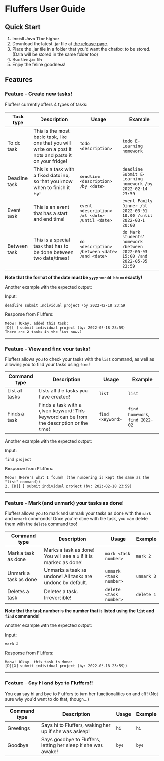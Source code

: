 # Fluffers User Guide

## Quick Start

1. Install Java 11 or higher
2. Download the latest .jar file at [the release page](https://github.com/FestiveCat/ip/releases).
3. Place the .jar file in a folder that you'd want the chatbot to be stored. (Data will be stored in the same folder too)
4. Run the .jar file
5. Enjoy the feline goodness!

## Features 

### Feature - Create new tasks!

Fluffers currently offers 4 types of tasks:

| Task type | Description | Usage | Example |
| --- | --- | --- | --- |
| To do task | This is the most basic task, like one that you will write on a post it note and paste it on your fridge! | `todo <description>` | `todo E-Learning homework` |
| Deadline task | This is a task with a fixed dateline, so that you know when to finish it by! | `deadline <description> /by <date>` | `deadline Submit E-Learning homework /by 2022-02-14 23:59` |
| Event task | This is an event that has a start and end time! | `event <description> /at <date> /until <date>` | `event Family Dinner /at 2022-03-01 18:00 /until 2022-03-1 20:00` |
| Between task | This is a special task that has to be done between two date/times! | `do <description> /between <date> /and <date>` | `do Mark students' homework /between 2022-05-03 15:00 /and 2022-05-05 23:59` |

**Note that the format of the date must be `yyyy-mm-dd hh:mm` exactly!**

Another example with the expected output:

Input: 

`deadline submit individual project /by 2022-02-18 23:59`

Response from Fluffers:

```
Meow! (Okay, added this task:
[D][ ] submit individual project (by: 2022-02-18 23:59)
There are 2 tasks in the list now.)
```

---

### Feature - View and find your tasks!

Fluffers allows you to check your tasks with the `list` command, as well as allowing you to find your tasks using `find`!

| Command type | Description | Usage | Example |
| --- | --- | --- | --- |
| List all tasks | Lists all the tasks you have created! | `list` | `list` |
| Finds a task | Finds a task with a given keyword! This keyword can be from the description or the time! | `find <keyword>` | `find homework`, `find 2022-02` |

Another example with the expected output:

Input: 

`find project`

Response from Fluffers:

```
Meow! (Here's what I found! (the numbering is kept the same as the "list" command))
2. [D][ ] submit individual project (by: 2022-02-18 23:59)
```

---

### Feature - Mark (and unmark) your tasks as done!

Fluffers allows you to mark and unmark your tasks as done with the `mark` and `unmark` commands! Once you're done with the task, you can delete them with the `delete` command too!

| Command type | Description | Usage | Example |
| --- | --- | --- | --- |
| Mark a task as done | Marks a task as done! You will see a `x` if it is marked as done! | `mark <task number>` | `mark 2` |
| Unmark a task as done | Unmarks a task as undone! All tasks are undone by default. | `unmark <task number>` | `unmark 3` |
| Deletes a task | Deletes a task. Irreversible! | `delete <task number>` | `delete 1` |

**Note that the task number is the number that is listed using the `list` and `find` commands!**

Another example with the expected output:

Input: 

`mark 2`

Response from Fluffers:

```
Meow! (Okay, this task is done:
[D][X] submit individual project (by: 2022-02-18 23:59))
```

---

### Feature - Say hi and bye to Fluffers!!

You can say hi and bye to Fluffers to turn her functionalities on and off! (Not sure why you'd want to do that, though...)

| Command type | Description | Usage | Example |
| --- | --- | --- | --- |
| Greetings | Says hi to Fluffers, waking her up if she was asleep! | `hi` | `hi` |
| Goodbye | Says goodbye to Fluffers, letting her sleep if she was awake! | `bye` | `bye` |
